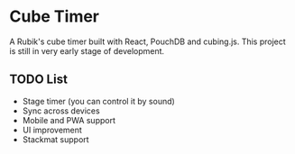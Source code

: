 # Cube Timer

A Rubik's cube timer built with React, PouchDB and cubing.js. This project is still in very early stage of development.

## TODO List

- Stage timer (you can control it by sound)
- Sync across devices
- Mobile and PWA support
- UI improvement
- Stackmat support

